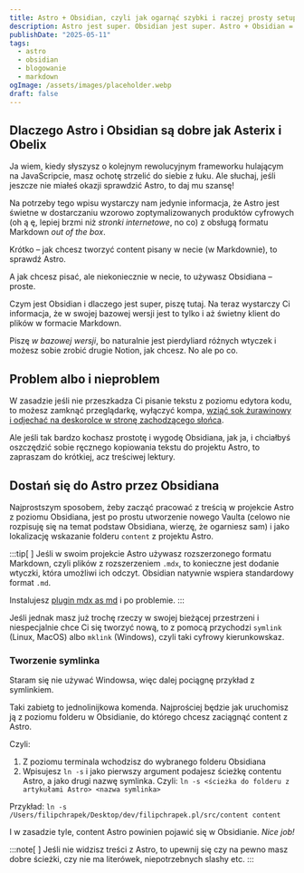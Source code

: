 ```yaml
---
title: Astro + Obsidian, czyli jak ogarnąć szybki i raczej prosty setup pod blogowanie
description: Astro jest super. Obsidian jest super. Astro + Obsidian = 2x super. Co?
publishDate: "2025-05-11"
tags:
  - astro
  - obsidian
  - blogowanie
  - markdown
ogImage: /assets/images/placeholder.webp
draft: false
---
```


## Dlaczego Astro i Obsidian są dobre jak Asterix i Obelix

Ja wiem, kiedy słyszysz o kolejnym rewolucyjnym frameworku hulającym na JavaScripcie, masz ochotę strzelić do siebie z łuku. Ale słuchaj, jeśli jeszcze nie miałeś okazji sprawdzić Astro, to daj mu szansę!

Na potrzeby tego wpisu wystarczy nam jedynie informacja, że Astro jest świetne w dostarczaniu wzorowo zoptymalizowanych produktów cyfrowych (oh ą ę, lepiej brzmi niż *stronki internetowe*, no co) z obsługą formatu Markdown *out of the box*.

Krótko – jak chcesz tworzyć content pisany w necie (w Markdownie), to sprawdź Astro.

A jak chcesz pisać, ale niekoniecznie w necie, to używasz Obsidiana – proste.

Czym jest Obsidian i dlaczego jest super, piszę tutaj. Na teraz wystarczy Ci informacja, że w swojej bazowej wersji jest to tylko i aż świetny klient do plików w formacie Markdown.

Piszę *w bazowej wersji*, bo naturalnie jest pierdyliard różnych wtyczek i możesz sobie zrobić drugie Notion, jak chcesz. No ale po co.

## Problem albo i nieproblem

W zasadzie jeśli nie przeszkadza Ci pisanie tekstu z poziomu edytora kodu, to możesz zamknąć przeglądarkę, wyłączyć kompa, [wziąć sok żurawinowy i odjechać na deskorolce w stronę zachodzącego słońca](https://www.youtube.com/watch?v=NVGN7r1aAY0).

Ale jeśli tak bardzo kochasz prostotę i wygodę Obsidiana, jak ja, i chciałbyś oszczędzić sobie ręcznego kopiowania tekstu do projektu Astro, to zapraszam do krótkiej, acz treściwej lektury.

## Dostań się do Astro przez Obsidiana

Najprostszym sposobem, żeby zacząć pracować z treścią w projekcie Astro z poziomu Obsidiana, jest po prostu utworzenie nowego Vaulta (celowo nie rozpisuję się na temat podstaw Obsidiana, wierzę, że ogarniesz sam) i jako lokalizację wskazanie folderu `content` z projektu Astro.

:::tip[ ]
Jeśli w swoim projekcie Astro używasz rozszerzonego formatu Markdown, czyli plików z rozszerzeniem `.mdx`, to konieczne jest dodanie wtyczki, która umożliwi ich odczyt. Obsidian natywnie wspiera standardowy format `.md`.

Instalujesz [plugin mdx as md](https://github.com/mkozhukharenko/mdx-as-md-obsidian) i po problemie.
:::

Jeśli jednak masz już trochę rzeczy w swojej bieżącej przestrzeni i niespecjalnie chce Ci się tworzyć nową, to z pomocą przychodzi `symlink` (Linux, MacOS) albo `mklink` (Windows), czyli taki cyfrowy kierunkowskaz.
### Tworzenie symlinka

Staram się nie używać Windowsa, więc dalej pociągnę przykład z symlinkiem.

Taki zabietg to jednolinijkowa komenda. Najprościej będzie jak uruchomisz ją z poziomu folderu w Obsidianie, do którego chcesz zaciągnąć content z Astro.

Czyli:
1. Z poziomu terminala wchodzisz do wybranego folderu Obsidiana
2. Wpisujesz `ln -s` i jako pierwszy argument podajesz ścieżkę contentu Astro, a jako drugi nazwę symlinka. Czyli: `ln -s <ścieżka do folderu z artykułami Astro> <nazwa symlinka>`

Przykład:
`ln -s /Users/filipchrapek/Desktop/dev/filipchrapek.pl/src/content content`

I w zasadzie tyle, content Astro powinien pojawić się w Obsidianie. *Nice job!*

:::note[ ]
Jeśli nie widzisz treści z Astro, to upewnij się czy na pewno masz dobre ścieżki, czy nie ma literówek, niepotrzebnych slashy etc.
:::

